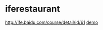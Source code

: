 # iferestaurant
http://ife.baidu.com/course/detail/id/61
[demo](https://xzh1124.github.io/iferestaurant/index.html)
